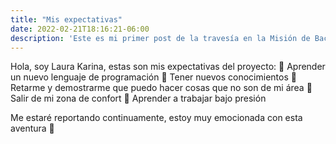 ```yaml
---
title: "Mis expectativas"
date: 2022-02-21T18:16:21-06:00
description: 'Este es mi primer post de la travesía en la Misión de Backend con Node JS de Launch X.'
---
```

Hola, soy Laura Karina, estas son mis expectativas del proyecto:
🔅 Aprender un nuevo lenguaje de programación
🔅 Tener nuevos conocimientos
🔅 Retarme y demostrarme que puedo hacer cosas que no son de mi área
🔅 Salir de mi zona de confort
🔅 Aprender a trabajar bajo presión 

Me estaré reportando continuamente, estoy muy emocionada con esta aventura 💜
